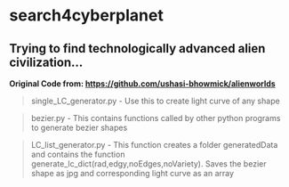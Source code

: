 # search4cyberplanet
## Trying to find technologically advanced alien civilization...

**Original Code from: https://github.com/ushasi-bhowmick/alienworlds**

>single_LC_generator.py - Use this to create light curve of any shape

>bezier.py - This contains functions called by other python programs to generate bezier shapes

>LC_list_generator.py - This function creates a folder generatedData and contains the function generate_lc_dict(rad,edgy,noEdges,noVariety). Saves the bezier shape as jpg and  corresponding light curve as an array
